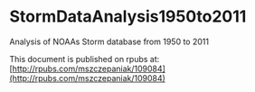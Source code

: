# StormDataAnalysis1950to2011
Analysis of NOAAs Storm database from 1950 to 2011

This document is published on rpubs at:
[http://rpubs.com/mszczepaniak/109084](http://rpubs.com/mszczepaniak/109084)